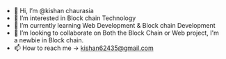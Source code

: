 - 👋 Hi, I’m @kishan chaurasia
- 👀 I’m interested in Block chain Technology 
- 🌱 I’m currently learning Web Development & Block chain Development 
- 💞️ I’m looking to collaborate on Both the Block Chain or Web project, I'm a newbie in Block chain.
- 📫 How to reach me -> kishan62435@gmail.com 

<!---
kishan62435/kishan62435 is a ✨ special ✨ repository because its `README.md` (this file) appears on your GitHub profile.
You can click the Preview link to take a look at your changes.
--->
